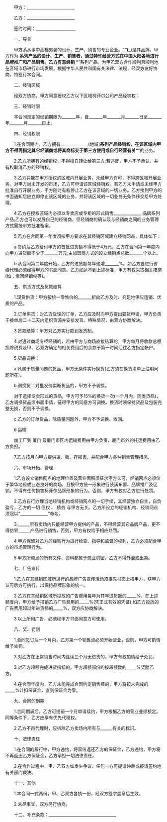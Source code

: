 
 


　　甲方：________________________


　　乙方：________________________


　　签约时间：____________________


　　一、导言


　　甲方系从事中高档男装的设计、生产、销售的专业企业。“______”(_______)是其品牌。甲方作为 ______________系列产品的设计、生产、销售者，通过特许经营方式在中国大陆各地进行品牌推广和产品销售。乙方有意经销 “______________”系列产品。为甲乙双方合作顺利且顺利地在区域市场进行市场发展，根据中华人民共和国有关法律、法规，经双方友好协商，特签订本合同。


　　二、经销区域


　　经双方协商，甲方同意授权乙方以下区域柯菲尔公司产品经销权：


　　三、经销时限


　　本合同规定的经销期限为_______年，自_______年_______月_______日至_______年_______月_______日止。


　　四、经销权限


　　1.在合同期内，乙方拥有______________(地域)______________系列产品经销权，在该区域内甲方不得再指定其它经销商或将其商标交于第三方使用或自行经营有关“______________”的业务。


　　2.乙方所拥有的经销权，不得擅自转让给第三方;若违反，甲方不予承认，并有权取消乙方的经销权。


　　3.乙方只能在甲方授权的区域内开展业务，未经甲方许可，不得跨区域开展业务。对甲方尚未开发的市场，乙方可申请该区域经销权。若乙方未申请或未经甲方批准自行开展业务，甲方随时有权停止乙方在该区域的一切业务。乙方接到甲方的书面通知后应立即停止该区域的业务，并将该区域的一切业务无条件移交给甲方处理。


　　4.乙方在授权区域内必须以专卖店或专柜的形式销售______________ 品牌系列产品;乙方也可以发展自己的经销商，但经销商的确认及与经销商之间的业务管理方式需报甲方批准备案。


　　5.乙方在合同第一年度须按甲方要求在其经销区域建立经销网点，具体如下：


　　a.签约后乙方给付甲方的首批进货额不得低于4万元，乙方在合同第一年度内向甲方进货额不少于_______万元;主加盟商方式的设立经销点总数_______个以上。


　　b.从合同第二年度开始，乙方的进货额每年递增_______%。如乙方要进行省级代理必须经得甲方的书面同意。乙方如达不到上述标准，甲方有权采取相关措施(如：撤回经销权等)。


　　五、供货方式及货款结算


　　1.现货供货：甲方按统一零售价的_______折向乙方及时、充足地供应适销、优质的产品。


　　2.订单供货：对乙方受理的订单，乙方应及时向甲方提出要货申请，甲方负责于接单后二十二天内组织货源并安排发货。特殊情况，由双方协商解决。


　　3.货款结算：甲方对乙方实行款到发货制。


　　4.对通过商场专柜经销的，若由甲方与商场直接结算的，甲方每月将收款总额扣除税费及甲、乙双方确定的相关费用后的余款于第一时间汇往乙方指定帐户。


　　5.货品调换：


　　a.凡属于质量问题的货品，甲方无条件实行换货(乙方须在换货清单上注明问题所在)。


　　b.调换货：对批发价卖断货品的，甲方不予调换。


　　对于选择专卖形式的货品，甲方可予15%的换货一次(一个月内，同类货品)，乙方调换货品须书面申请，征得甲方的同意方可调换。换货时须保持货品及包装完整无损，否则不予调换。


　　c.乙方的订单货品，除质量问题外，甲方不予调换、收回。


　　6.运输


　　加工厂到
厦门
及厦门市区内运输费用由甲方负责，厦门市外的托运费用由乙方负担。


　　7.乙方按月向甲方提供进、销、存报表，并配合甲方各种销售管理措施。


　　六、市场开拓、管理


　　1.乙方设立销售网点的地理位置及营业面积须征求甲方认可，经销网点必须位于繁华地段或业态良好的商场，且按甲方统一形象进行装潢布置、品牌推广及促销，不得有任何损害柯菲尔品牌形象的行为。否则，甲方有权对乙方进行处罚。


　　2.乙方自行办理当地经销机构或经销网点的一切手续，其经营独立自主，自负盈亏，乙方的一切
债权
、
债务
与甲方无关。乙方所设立的经销机构、经销网点须冠以“______________”命名。


　　3.______所有卖场内只能经营甲方提供的产品，不得经营其它品牌产品，更不得仿冒______产品进行销售，否则，甲方有权给予相应处罚。


　　4.甲方保留对乙方的经销行为进行检查、指导和监督的权利，乙方必须配合甲方的市场管理行为。


　　5.甲方所颁发的所有文件、资料都属于商业机密，乙方不得外泄或出卖。


　　七、广告宣传


　　1.乙方在其经销区域所进行的品牌广告宣传活动须事先书面上报甲方，获甲方认可后方可执行，以保持品牌形象的统一。


　　2.乙方在其经销区域所投放的广告费用每年为其年进货额的_____%，在上述额度内，甲方给予报销乙方广告费用的_____%(凭正式有效的凭证);如乙方投放的广告费用超过年进货额的_____%，双方应协商解决。


　　3.以上所用广告，必须经甲方书面同意方可使用。


　　八、奖、罚则


　　1.合同签订后一个月内，乙方第一个销售点必须开始营业，否则，甲方可酌情给予处罚。


　　2.对乙方在正常销售时间内连续三个月无进货的，甲方有权酌情给予处罚。


　　3.对乙方超额完成进货指标的，甲方超额部份的按超额数的_____%奖励乙方。


　　4.在合同年度内，乙方未能完成合同约定销售额的，甲方将按未完成的_____%计扣保证金，直到保证金为零。


　　九、合同的到期


　　1.合同期满后，乙方可提前一个月申请续约，甲方根据乙方的营业业绩核定。同等条件下，乙方应享有优先代理权。


　　2.乙方不再代理时，应拆除乙方卖场内所有与______有关的标识。


　　十、法律责任


　　1.在合同的履行中，甲方违约，将双倍返还乙方的保证金，乙方违约，甲方将不再返还乙方保证金，乙方承担一切法律责任。


　　2.在合作过程中，甲、乙双方如发生争议，任何一方可提请仲裁或报请签约地有关部门裁决。


　　十一、其他


　　1.本合同一式两份，甲、乙双方各执一份，经双方签字盖章后生效。


　　2.未尽事宜，双方另行协商。


　　十二、补充条款：__________________________________


　　




 


 

 
 
 
 
 
  


  
 

  


  


  
 
 
 
 

